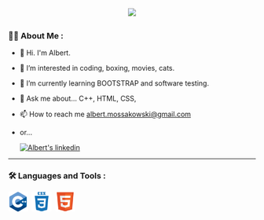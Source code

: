 <div id="header" align="center">
 <h1> <img src="https://media.giphy.com/media/QTfX9Ejfra3ZmNxh6B/giphy.gif" width="200"/></h1>
</div>

### :woman_technologist: About Me :
- 👋 Hi. I'm Albert.
- 👀 I’m interested in coding, boxing, movies, cats.
- 🌱 I’m currently learning BOOTSTRAP and software testing.
- 💬 Ask me about... C++, HTML, CSS,
- 📫 How to reach me albert.mossakowski@gmail.com
- or...

    
    <div id="badges">
        <a href="https://www.linkedin.com/in/albert-m-3a9111253/">
          <img src="https://media.giphy.com/media/v1.Y2lkPTc5MGI3NjExc2k5cHE3NWlvd3pqdXR2aXhodnlteGhiMGhnaXd1cTdmNzFieGNxbyZlcD12MV9pbnRlcm5hbF9naWZfYnlfaWQmY3Q9cw/HQTYdpx1yhxWpugAi2/giphy.gif" width="100" alt="Albert's linkedin"/>
        </a>
      </div>
    
---
   ### :hammer_and_wrench: Languages and Tools :
   <div>
  
 
  <img src="https://github.com/devicons/devicon/blob/master/icons/cplusplus/cplusplus-original.svg" title="CPLUSPLUS" alt="CPLUSPLUS" width="40" height="40"/>&nbsp;
  <img src="https://github.com/devicons/devicon/blob/master/icons/css3/css3-plain-wordmark.svg"  title="CSS3" alt="CSS" width="40" height="40"/>&nbsp;
  <img src="https://github.com/devicons/devicon/blob/master/icons/html5/html5-original.svg" title="HTML5" alt="HTML" width="40" height="40"/>&nbsp;
  
</div>
